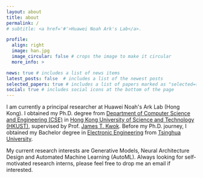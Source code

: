 ```yaml
---
layout: about
title: about
permalink: /
# subtitle: <a href='#'>Huawei Noah Ark's Lab</a>.

profile:
  align: right
  image: han.jpg
  image_circular: false # crops the image to make it circular
  more_info: >

news: true # includes a list of news items
latest_posts: false  # includes a list of the newest posts
selected_papers: true # includes a list of papers marked as "selected={true}"
social: true # includes social icons at the bottom of the page
---
```


I am currently a principal researcher at Huawei Noah's Ark Lab (Hong Kong). I obtained my Ph.D. degree from [Department of Computer Science and Engineering (CSE)](https://www.cse.ust.hk/) in [Hong Kong University of Science and Technology (HKUST)](https://hkust.edu.hk/), supervised by Prof. [James T. Kwok](https://www.cse.ust.hk/~jamesk/). Before my Ph.D. journey, I obtained my Bachelor degree in [Electronic Engineering](https://www.ee.tsinghua.edu.cn/en/) from [Tsinghua University](https://www.tsinghua.edu.cn/en/).

My current research interests are Generative Models, Neural Architecture Design and Automated Machine Learning (AutoML). Always looking for self-motivated research interns, please feel free to drop me an email if interested.


